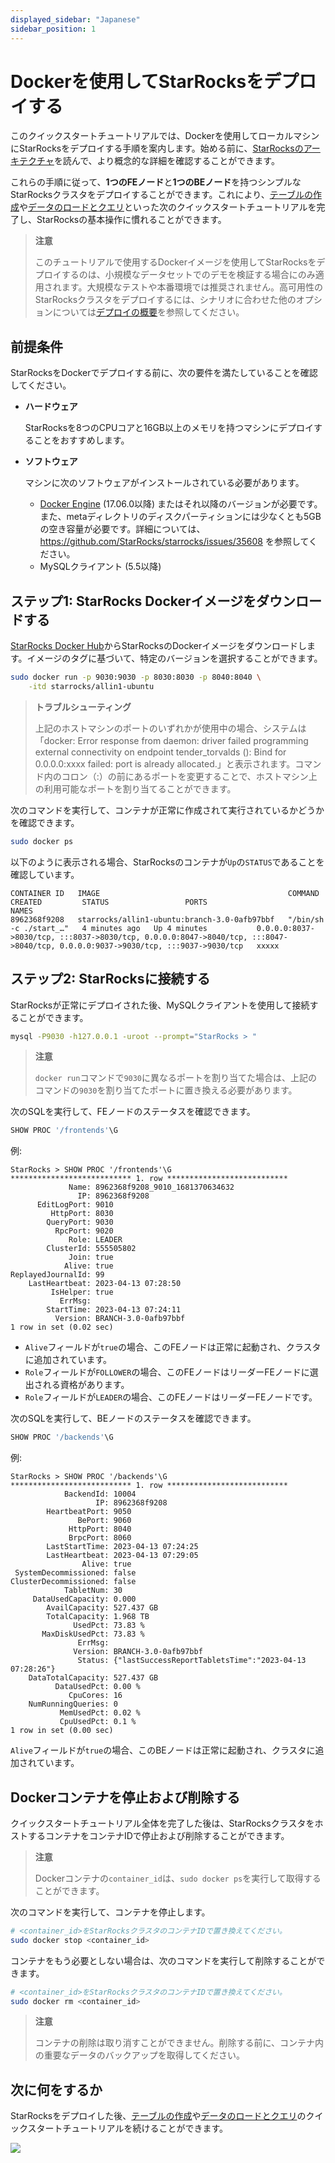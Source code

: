 ```yaml
---
displayed_sidebar: "Japanese"
sidebar_position: 1
---
```


# Dockerを使用してStarRocksをデプロイする

このクイックスタートチュートリアルでは、Dockerを使用してローカルマシンにStarRocksをデプロイする手順を案内します。始める前に、[StarRocksのアーキテクチャ](../introduction/Architecture.md)を読んで、より概念的な詳細を確認することができます。

これらの手順に従って、**1つのFEノード**と**1つのBEノード**を持つシンプルなStarRocksクラスタをデプロイすることができます。これにより、[テーブルの作成](../quick_start/Create_table.md)や[データのロードとクエリ](../quick_start/Import_and_query.md)といった次のクイックスタートチュートリアルを完了し、StarRocksの基本操作に慣れることができます。

> **注意**
>
> このチュートリアルで使用するDockerイメージを使用してStarRocksをデプロイするのは、小規模なデータセットでのデモを検証する場合にのみ適用されます。大規模なテストや本番環境では推奨されません。高可用性のStarRocksクラスタをデプロイするには、シナリオに合わせた他のオプションについては[デプロイの概要](../deployment/deployment_overview.md)を参照してください。

## 前提条件

StarRocksをDockerでデプロイする前に、次の要件を満たしていることを確認してください。

- **ハードウェア**

  StarRocksを8つのCPUコアと16GB以上のメモリを持つマシンにデプロイすることをおすすめします。

- **ソフトウェア**

  マシンに次のソフトウェアがインストールされている必要があります。

  - [Docker Engine](https://docs.docker.com/engine/install/) (17.06.0以降) またはそれ以降のバージョンが必要です。また、metaディレクトリのディスクパーティションには少なくとも5GBの空き容量が必要です。詳細については、https://github.com/StarRocks/starrocks/issues/35608 を参照してください。
  - MySQLクライアント (5.5以降)

## ステップ1: StarRocks Dockerイメージをダウンロードする

[StarRocks Docker Hub](https://hub.docker.com/r/starrocks/allin1-ubuntu/tags)からStarRocksのDockerイメージをダウンロードします。イメージのタグに基づいて、特定のバージョンを選択することができます。

```Bash
sudo docker run -p 9030:9030 -p 8030:8030 -p 8040:8040 \
    -itd starrocks/allin1-ubuntu
```

> **トラブルシューティング**
>
> 上記のホストマシンのポートのいずれかが使用中の場合、システムは「docker: Error response from daemon: driver failed programming external connectivity on endpoint tender_torvalds (): Bind for 0.0.0.0:xxxx failed: port is already allocated.」と表示されます。コマンド内のコロン（:）の前にあるポートを変更することで、ホストマシン上の利用可能なポートを割り当てることができます。

次のコマンドを実行して、コンテナが正常に作成されて実行されているかどうかを確認できます。

```Bash
sudo docker ps
```

以下のように表示される場合、StarRocksのコンテナが`Up`の`STATUS`であることを確認しています。

```Plain
CONTAINER ID   IMAGE                                          COMMAND                  CREATED         STATUS                 PORTS                                                                                                                             NAMES
8962368f9208   starrocks/allin1-ubuntu:branch-3.0-0afb97bbf   "/bin/sh -c ./start_…"   4 minutes ago   Up 4 minutes           0.0.0.0:8037->8030/tcp, :::8037->8030/tcp, 0.0.0.0:8047->8040/tcp, :::8047->8040/tcp, 0.0.0.0:9037->9030/tcp, :::9037->9030/tcp   xxxxx
```

## ステップ2: StarRocksに接続する

StarRocksが正常にデプロイされた後、MySQLクライアントを使用して接続することができます。

```Bash
mysql -P9030 -h127.0.0.1 -uroot --prompt="StarRocks > "
```

> **注意**
>
> `docker run`コマンドで`9030`に異なるポートを割り当てた場合は、上記のコマンドの`9030`を割り当てたポートに置き換える必要があります。

次のSQLを実行して、FEノードのステータスを確認できます。

```SQL
SHOW PROC '/frontends'\G
```

例:

```Plain
StarRocks > SHOW PROC '/frontends'\G
*************************** 1. row ***************************
             Name: 8962368f9208_9010_1681370634632
               IP: 8962368f9208
      EditLogPort: 9010
         HttpPort: 8030
        QueryPort: 9030
          RpcPort: 9020
             Role: LEADER
        ClusterId: 555505802
             Join: true
            Alive: true
ReplayedJournalId: 99
    LastHeartbeat: 2023-04-13 07:28:50
         IsHelper: true
           ErrMsg: 
        StartTime: 2023-04-13 07:24:11
          Version: BRANCH-3.0-0afb97bbf
1 row in set (0.02 sec)
```

- `Alive`フィールドが`true`の場合、このFEノードは正常に起動され、クラスタに追加されています。
- `Role`フィールドが`FOLLOWER`の場合、このFEノードはリーダーFEノードに選出される資格があります。
- `Role`フィールドが`LEADER`の場合、このFEノードはリーダーFEノードです。

次のSQLを実行して、BEノードのステータスを確認できます。

```SQL
SHOW PROC '/backends'\G
```

例:

```Plain
StarRocks > SHOW PROC '/backends'\G
*************************** 1. row ***************************
            BackendId: 10004
                   IP: 8962368f9208
        HeartbeatPort: 9050
               BePort: 9060
             HttpPort: 8040
             BrpcPort: 8060
        LastStartTime: 2023-04-13 07:24:25
        LastHeartbeat: 2023-04-13 07:29:05
                Alive: true
 SystemDecommissioned: false
ClusterDecommissioned: false
            TabletNum: 30
     DataUsedCapacity: 0.000 
        AvailCapacity: 527.437 GB
        TotalCapacity: 1.968 TB
              UsedPct: 73.83 %
       MaxDiskUsedPct: 73.83 %
               ErrMsg: 
              Version: BRANCH-3.0-0afb97bbf
               Status: {"lastSuccessReportTabletsTime":"2023-04-13 07:28:26"}
    DataTotalCapacity: 527.437 GB
          DataUsedPct: 0.00 %
             CpuCores: 16
    NumRunningQueries: 0
           MemUsedPct: 0.02 %
           CpuUsedPct: 0.1 %
1 row in set (0.00 sec)
```

`Alive`フィールドが`true`の場合、このBEノードは正常に起動され、クラスタに追加されています。

## Dockerコンテナを停止および削除する

クイックスタートチュートリアル全体を完了した後は、StarRocksクラスタをホストするコンテナをコンテナIDで停止および削除することができます。

> **注意**
>
> Dockerコンテナの`container_id`は、`sudo docker ps`を実行して取得することができます。

次のコマンドを実行して、コンテナを停止します。

```Bash
# <container_id>をStarRocksクラスタのコンテナIDで置き換えてください。
sudo docker stop <container_id>
```

コンテナをもう必要としない場合は、次のコマンドを実行して削除することができます。

```Bash
# <container_id>をStarRocksクラスタのコンテナIDで置き換えてください。
sudo docker rm <container_id>
```

> **注意**
>
> コンテナの削除は取り消すことができません。削除する前に、コンテナ内の重要なデータのバックアップを取得してください。

## 次に何をするか

StarRocksをデプロイした後、[テーブルの作成](../quick_start/Create_table.md)や[データのロードとクエリ](../quick_start/Import_and_query.md)のクイックスタートチュートリアルを続けることができます。

<img referrerpolicy="no-referrer-when-downgrade" src="https://static.scarf.sh/a.png?x-pxid=f5ae0b2c-3578-4a40-9056-178e9837cfe0" />
